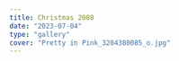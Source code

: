 ```yaml
---
title: Christmas 2008
date: "2023-07-04"
type: "gallery"
cover: "Pretty in Pink_3204380085_o.jpg"
---
```

